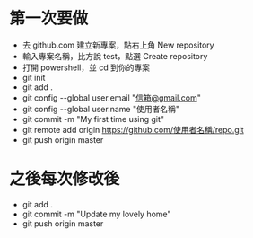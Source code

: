 第一次要做
=====
* 去 github.com 建立新專案，點右上角 New repository
* 輸入專案名稱，比方說 test，點選 Create repository
* 打開 powershell，並 cd 到你的專案
* git init
* git add .
* git config --global user.email "信箱@gmail.com"
* git config --global user.name "使用者名稱"
* git commit -m "My first time using git"
* git remote add origin https://github.com/使用者名稱/repo.git
* git push origin master

之後每次修改後
=====
* git add .
* git commit -m "Update my lovely home"
* git push origin master
